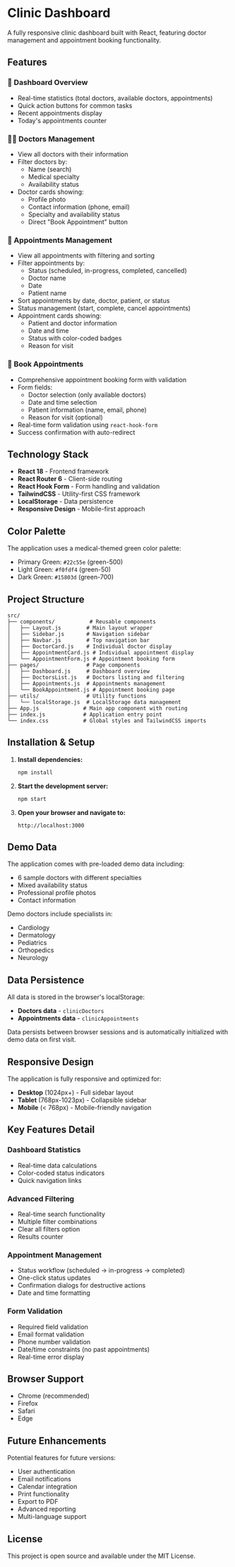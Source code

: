 # Clinic Dashboard

A fully responsive clinic dashboard built with React, featuring doctor management and appointment booking functionality.

## Features

### 🏥 Dashboard Overview

- Real-time statistics (total doctors, available doctors, appointments)
- Quick action buttons for common tasks
- Recent appointments display
- Today's appointments counter

### 👨‍⚕️ Doctors Management

- View all doctors with their information
- Filter doctors by:
  - Name (search)
  - Medical specialty
  - Availability status
- Doctor cards showing:
  - Profile photo
  - Contact information (phone, email)
  - Specialty and availability status
  - Direct "Book Appointment" button

### 📅 Appointments Management

- View all appointments with filtering and sorting
- Filter appointments by:
  - Status (scheduled, in-progress, completed, cancelled)
  - Doctor name
  - Date
  - Patient name
- Sort appointments by date, doctor, patient, or status
- Status management (start, complete, cancel appointments)
- Appointment cards showing:
  - Patient and doctor information
  - Date and time
  - Status with color-coded badges
  - Reason for visit

### 📝 Book Appointments

- Comprehensive appointment booking form with validation
- Form fields:
  - Doctor selection (only available doctors)
  - Date and time selection
  - Patient information (name, email, phone)
  - Reason for visit (optional)
- Real-time form validation using `react-hook-form`
- Success confirmation with auto-redirect

## Technology Stack

- **React 18** - Frontend framework
- **React Router 6** - Client-side routing
- **React Hook Form** - Form handling and validation
- **TailwindCSS** - Utility-first CSS framework
- **LocalStorage** - Data persistence
- **Responsive Design** - Mobile-first approach

## Color Palette

The application uses a medical-themed green color palette:

- Primary Green: `#22c55e` (green-500)
- Light Green: `#f0fdf4` (green-50)
- Dark Green: `#15803d` (green-700)

## Project Structure

```
src/
├── components/           # Reusable components
│   ├── Layout.js        # Main layout wrapper
│   ├── Sidebar.js       # Navigation sidebar
│   ├── Navbar.js        # Top navigation bar
│   ├── DoctorCard.js    # Individual doctor display
│   ├── AppointmentCard.js # Individual appointment display
│   └── AppointmentForm.js # Appointment booking form
├── pages/               # Page components
│   ├── Dashboard.js     # Dashboard overview
│   ├── DoctorsList.js   # Doctors listing and filtering
│   ├── Appointments.js  # Appointments management
│   └── BookAppointment.js # Appointment booking page
├── utils/               # Utility functions
│   └── localStorage.js  # LocalStorage data management
├── App.js              # Main app component with routing
├── index.js            # Application entry point
└── index.css           # Global styles and TailwindCSS imports
```

## Installation & Setup

1. **Install dependencies:**

   ```bash
   npm install
   ```

2. **Start the development server:**

   ```bash
   npm start
   ```

3. **Open your browser and navigate to:**
   ```
   http://localhost:3000
   ```

## Demo Data

The application comes with pre-loaded demo data including:

- 6 sample doctors with different specialties
- Mixed availability status
- Professional profile photos
- Contact information

Demo doctors include specialists in:

- Cardiology
- Dermatology
- Pediatrics
- Orthopedics
- Neurology

## Data Persistence

All data is stored in the browser's localStorage:

- **Doctors data** - `clinicDoctors`
- **Appointments data** - `clinicAppointments`

Data persists between browser sessions and is automatically initialized with demo data on first visit.

## Responsive Design

The application is fully responsive and optimized for:

- **Desktop** (1024px+) - Full sidebar layout
- **Tablet** (768px-1023px) - Collapsible sidebar
- **Mobile** (< 768px) - Mobile-friendly navigation

## Key Features Detail

### Dashboard Statistics

- Real-time data calculations
- Color-coded status indicators
- Quick navigation links

### Advanced Filtering

- Real-time search functionality
- Multiple filter combinations
- Clear all filters option
- Results counter

### Appointment Management

- Status workflow (scheduled → in-progress → completed)
- One-click status updates
- Confirmation dialogs for destructive actions
- Date and time formatting

### Form Validation

- Required field validation
- Email format validation
- Phone number validation
- Date/time constraints (no past appointments)
- Real-time error display

## Browser Support

- Chrome (recommended)
- Firefox
- Safari
- Edge

## Future Enhancements

Potential features for future versions:

- User authentication
- Email notifications
- Calendar integration
- Print functionality
- Export to PDF
- Advanced reporting
- Multi-language support

## License

This project is open source and available under the MIT License.
